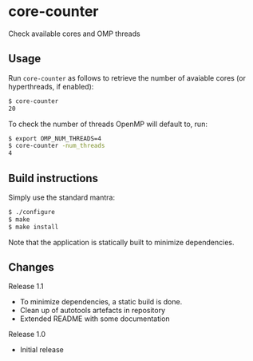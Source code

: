 core-counter
============

Check available cores and OMP threads

Usage
-----
Run `core-counter` as follows to retrieve the number of avaiable cores
(or hyperthreads, if enabled):
```bash
$ core-counter
20
```

To check the number of threads OpenMP will default to, run:
```bash
$ export OMP_NUM_THREADS=4
$ core-counter -num_threads
4
```


Build instructions
------------------
Simply use the standard mantra:
```bash
$ ./configure
$ make
$ make install
```

Note that the application is statically built to minimize dependencies.


Changes
-------

Release 1.1
* To minimize dependencies, a static build is done.
* Clean up of autotools artefacts in repository
* Extended README with some documentation

Release 1.0
* Initial release
